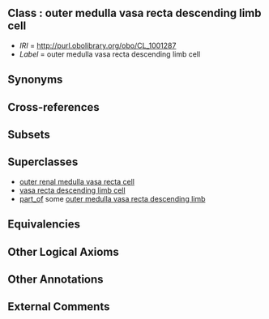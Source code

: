 
## Class : outer medulla vasa recta descending limb cell

 * *IRI* = http://purl.obolibrary.org/obo/CL_1001287
 * *Label* = outer medulla vasa recta descending limb cell

## Synonyms


## Cross-references


## Subsets


## Superclasses

 * [outer renal medulla vasa recta cell](../../CL/27/CL_1001127.md)
 * [vasa recta descending limb cell](../../CL/85/CL_1001285.md)
 * [part_of](../../BFO/50/BFO_0000050.md) some [outer medulla vasa recta descending limb](../../UBERON/90/UBERON_0009090.md)

## Equivalencies


## Other Logical Axioms


## Other Annotations


## External Comments

